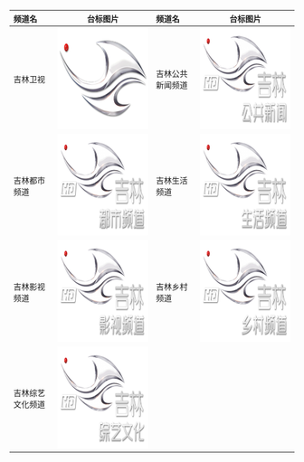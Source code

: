 
| 频道名           |                                   台标图片                                    | 频道名           |                                   台标图片                                    |
| :--------------- | :---------------------------------------------------------------------------: | :--------------- | :---------------------------------------------------------------------------: |
| 吉林卫视         | <img src="../tv/Jilin.png" width="300" height="180">  | 吉林公共新闻频道 | <img src="../tv/Jilin1.png" width="300" height="180"> |
| 吉林都市频道     | <img src="../tv/Jilin2.png" width="300" height="180"> | 吉林生活频道     | <img src="../tv/Jilin3.png" width="300" height="180"> |
| 吉林影视频道     | <img src="../tv/Jilin4.png" width="300" height="180"> | 吉林乡村频道     | <img src="../tv/Jilin5.png" width="300" height="180"> |
| 吉林综艺文化频道 | <img src="../tv/Jilin6.png" width="300" height="180"> |
